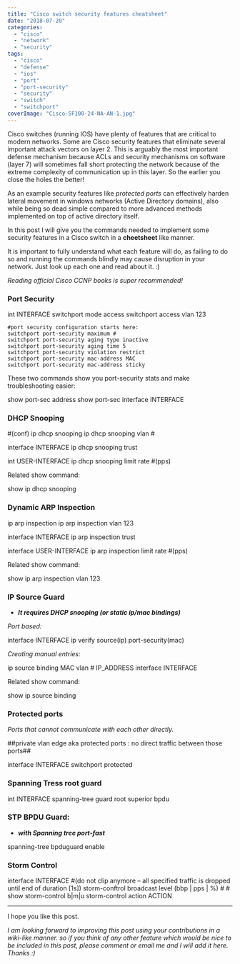 ```yaml
---
title: "Cisco switch security features cheatsheet"
date: "2018-07-20"
categories: 
  - "cisco"
  - "network"
  - "security"
tags: 
  - "cisco"
  - "defense"
  - "ios"
  - "port"
  - "port-security"
  - "security"
  - "switch"
  - "switchport"
coverImage: "Cisco-SF100-24-NA-AN-1.jpg"
---
```


Cisco switches (running IOS) have plenty of features that are critical to modern networks. Some are Cisco security features that eliminate several important attack vectors on layer 2. This is arguably the most important defense mechanism because ACLs and security mechanisms on software (layer 7) will sometimes fall short protecting the network because of the extreme complexity of communication up in this layer. So the earlier you close the holes the better!

As an example security features like _protected ports_ can effectively harden lateral movement in windows networks (Active Directory domains), also while being so dead simple compared to more advanced methods implemented on top of active directory itself.

In this post I will give you the commands needed to implement some security features in a Cisco switch in a **cheetsheet** like manner.

It is important to fully understand what each feature will do, as failing to do so and running the commands blindly may cause disruption in your network. Just look up each one and read about it. :)

_Reading official Cisco CCNP books is super recommended!_

### Port Security

int INTERFACE
	switchport mode access
	switchport access vlan 123 

	#port security configuration starts here:
	switchport port-security maximum # 
	switchport port-security aging type inactive 
	switchport port-security aging time 5 
	switchport port-security violation restrict 
	switchport port-security mac-address MAC 
	switchport port-security mac-address sticky

These two commands show you port-security stats and make troubleshooting easier:

show port-sec address
show port-sec interface INTERFACE

### DHCP Snooping

#(conf)
	ip dhcp snooping
	ip dhcp snooping vlan #

interface INTERFACE
	ip dhcp snooping trust 

int USER-INTERFACE 
	ip dhcp snooping limit rate #(pps)

Related show command:

show ip dhcp snooping

### Dynamic ARP Inspection

ip arp inspection 
ip arp inspection vlan 123

interface INTERFACE 
	ip arp inspection trust
	
interface USER-INTERFACE 
	ip arp inspection limit rate #(pps)

Related show command:

show ip arp inspection vlan 123

### IP Source Guard

- _**It requires DHCP snooping (or static ip/mac bindings)**_

_Port based:_

interface INTERFACE
ip verify source(ip) port-security(mac)

_Creating manual entries:_

ip source binding MAC vlan # IP\_ADDRESS interface INTERFACE

Related show command:

show ip source binding

### Protected ports

_Ports that cannot communicate with each other directly._

##private vlan edge aka protected ports : no direct traffic between those ports##

interface INTERFACE
switchport protected

### Spanning Tress root guard

int INTERFACE
	spanning-tree guard root   superior bpdu

### STP BPDU Guard:

- _**with Spanning tree port-fast**_

spanning-tree bpduguard enable

### Storm Control

interface INTERFACE
	#(do not clip anymore – all specified traffic is dropped until end of duration \[1s\])
	storm-conftrol broadcast level (bbp | pps | %) # #
	show storm-control b|m|u
	storm-control action ACTION

* * *

I hope you like this post.

_I am looking forward to improving this post using your contributions in a wiki-like manner. so if you think of any other feature which would be nice to be included in this post, please comment or email me and I will add it here. Thanks :)_
